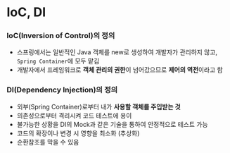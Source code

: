 # IoC, DI

### IoC(Inversion of Control)의 정의

- 스프링에서는 일반적인 Java 객체를 new로 생성하여 개발자가 관리하지 않고, `Spring Container`에 모두 맡김
- 개발자에서 프레임워크로 **객체 관리의 권한**이 넘어갔으므로 **제어의 역전**이라고 함

### DI(Dependency Injection)의 정의

- 외부(Spring Container)로부터 내가 **사용할 객체를 주입받는 것**
- 의존성으로부터 격리시켜 코드 테스트에 용이
- 불가능한 상황을 DI의 Mock과 같은 기술을 통하여 안정적으로 테스트 가능
- 코드의 확장이나 변경 시 영향을 최소화 (추상화)
- 순환참조를 막을 수 있음
